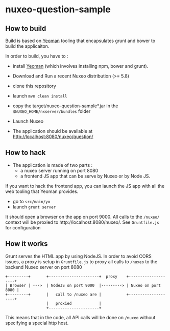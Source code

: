 # nuxeo-question-sample

## How to build

Build is based on [Yeoman](http://yeoman.io/) tooling that encapsulates grunt and bower to build the applicaiton.

In order to build, you have to :

 * install [Yeoman](http://yeoman.io/) (which involves installing npm, bower and grunt).

 * Download and Run a recent Nuxeo distribution (>= 5.8)
 
 * clone this repository
 
 * launch `mvn clean install`

 * copy the target/nuxeo-question-sample*.jar in the `$NUXEO_HOME/nxserver/bundles` folder
 
 * Launch Nuxeo
 
 * The application should be available at [http://localhost:8080/nuxeo/question/]()
 
 
## How to hack
 * The application is made of two parts :
 	* a nuxeo server running on port 8080
 	* a frontend JS app that can be serve by Nuxeo or by Node JS. 


If you want to hack the frontend app, you can launch the JS app with all the web tooling that Yeoman provides.

 * go to `src/main/yo`
 * launch `grunt server`


It should open a browser on the app on port 9000. All calls to the `/nuxeo/` context will be proxied to http://localhost:8080/nuxeo/. See `Gruntfile.js` for configuration 


## How it works

Grunt serves the HTML app by using NodeJS. In order to avoid CORS issues, a proxy is setup in `Gruntfile.js` to proxy all calls to `/nuxeo` to the backend Nuxeo server on port 8080 

    +---------+       +----------------------+  proxy    +--------------------+
    | Browser | --->  | NodeJS on port 9000  |---------> | Nuxeo on port 8080 |
    +---------+       |   call to /nuxeo are |           +--------------------+
                      |   proxied            |
                      +----------------------+

This means that in the code, all API calls will be done on `/nuxeo` without specifying a special http host. 

